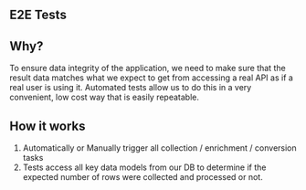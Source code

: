 ## E2E Tests

## Why?

To ensure data integrity of the application, we need to make sure that the result
data matches what we expect to get from accessing a real API as if a real user is
using it. Automated tests allow us to do this in a very convenient, low cost way 
that is easily repeatable.

## How it works

1. Automatically or Manually trigger all collection / enrichment / conversion tasks
2. Tests access all key data models from our DB to determine if the expected number 
of rows were collected and processed or not.
